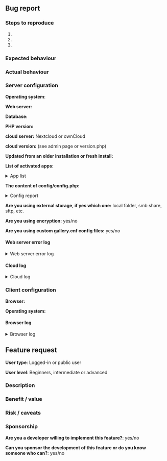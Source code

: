 <!--
This is the issue tracker of Gallery.

Thank you for taking the time to:
* report an issue you've experienced or
* to submit a feature request.

To make it easier for us to help you, please fill in as much information as possible in
one of the forms below.
 
Please choose between the "Bug report" and the "Feature request" form and delete the content of the other one
-->

## Bug report

### Steps to reproduce

1.
1.
1.

### Expected behaviour
<!--
Tell us what should happen
Tip: You can leave alone text surrounded by special markers such as this one, they're invisible
-->

### Actual behaviour
<!--
Tell us what happens instead
-->


### Server configuration

**Operating system**:

**Web server:**

**Database:**

**PHP version:**

**cloud server:** Nextcloud or ownCloud

**cloud version:** (see admin page or version.php)

**Updated from an older installation or fresh install:**

**List of activated apps:**
<!--
If you have access to your command line run e.g.:
# sudo -u www-data php occ app:list`
from within your installation folder*
-->

<details>
<summary>App list</summary>

```
Paste the list of applications here
```

</details>
 
**The content of config/config.php:**
<!--
If you have access to your command line run e.g.:
# sudo -u www-data php occ config:list system`
from within your installation folder

or 

Insert your config.php content here
(Without the database password, passwordsalt and secret)
-->

<details>
<summary>Config report</summary>

```
Paste the config here
```

</details>

**Are you using external storage, if yes which one:** local folder, smb share, sftp, etc.

**Are you using encryption:** yes/no

**Are you using custom gallery.cnf config files:** yes/no

#### Web server error log

<details>
<summary>Web server error log</summary>

```
Insert your webserver log here
```
</details>

#### Cloud log
<!--
The log has the name owncloud.log or nextcloud.log and is found in the data folder
-->

<details>
<summary>Cloud log</summary>

```
Insert your cloud log here
```
</details>

### Client configuration

**Browser:**

**Operating system:**

#### Browser log
<!--
Press F12 in your browser and copy the relevant information from:

a) The javascript console log
b) The network log 
c) etc.
-->

<details>
<summary>Browser log</summary>

```
Insert your browser log here
```

</details>
 
## Feature request

**User type**: Logged-in or public user

**User level**: Beginners, intermediate or advanced

### Description
<!--
Please try to give as much information as you can about your request
-->

### Benefit / value
<!--
Please explain how it could benefit users of the app, other apps or 3rd party services
-->

### Risk / caveats
<!--
Please explain the risks and caveats associated with this request
-->

### Sponsorship
<!--
This greatly accelerates the delivery of a feature
-->
 
**Are you a developer willing to implement this feature?**: yes/no

**Can you sponsor the development of this feature or do you know someone who can?**: yes/no
